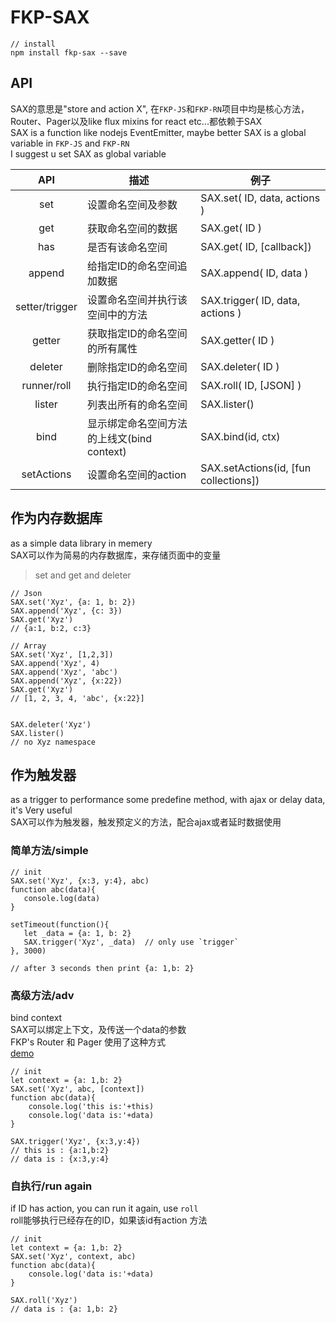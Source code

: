 # FKP-SAX

```
// install
npm install fkp-sax --save
```

## API  

SAX的意思是"store and action X", 在`FKP-JS`和`FKP-RN`项目中均是核心方法，Router、Pager以及like flux mixins for react etc...都依赖于SAX  
SAX is a function like nodejs EventEmitter, maybe better
SAX is a global variable in  `FKP-JS` and `FKP-RN`  
I suggest u set SAX as global variable

| API           | 描述           | 例子  |
| :-------------: |-------------| -----|
| set       | 设置命名空间及参数 |  SAX.set( ID, data, actions )|
| get       | 获取命名空间的数据 |  SAX.get( ID )|
| has       | 是否有该命名空间 |  SAX.get( ID, [callback])|
| append       | 给指定ID的命名空间追加数据 |  SAX.append( ID, data ) |
| setter/trigger       | 设置命名空间并执行该空间中的方法 |  SAX.trigger( ID, data, actions )|
| getter       | 获取指定ID的命名空间的所有属性 |  SAX.getter( ID ) |
| deleter       | 删除指定ID的命名空间 |  SAX.deleter( ID )|
| runner/roll       | 执行指定ID的命名空间 |  SAX.roll( ID, [JSON] )|
| lister       | 列表出所有的命名空间 |  SAX.lister()|
| bind       | 显示绑定命名空间方法的上线文(bind context) |  SAX.bind(id, ctx)|
| setActions       | 设置命名空间的action |  SAX.setActions(id, [fun collections])|

## 作为内存数据库
as a simple data library in memery      
SAX可以作为简易的内存数据库，来存储页面中的变量  

> set and get and deleter   

```
// Json
SAX.set('Xyz', {a: 1, b: 2})
SAX.append('Xyz', {c: 3})
SAX.get('Xyz')
// {a:1, b:2, c:3}  

// Array
SAX.set('Xyz', [1,2,3])
SAX.append('Xyz', 4)
SAX.append('Xyz', 'abc')
SAX.append('Xyz', {x:22})
SAX.get('Xyz')
// [1, 2, 3, 4, 'abc', {x:22}]


SAX.deleter('Xyz')
SAX.lister()
// no Xyz namespace
```

## 作为触发器  
as a trigger to performance some predefine method, with ajax or delay data, it's Very useful   
SAX可以作为触发器，触发预定义的方法，配合ajax或者延时数据使用  

### 简单方法/simple
```
// init  
SAX.set('Xyz', {x:3, y:4}, abc)
function abc(data){
   console.log(data)
}

setTimeout(function(){
   let _data = {a: 1, b: 2}
   SAX.trigger('Xyz', _data)  // only use `trigger`
}, 3000)

// after 3 seconds then print {a: 1,b: 2}
```

### 高级方法/adv
bind context  
SAX可以绑定上下文，及传送一个data的参数  
FKP's Router 和 Pager 使用了这种方式  
[demo](http://www.agzgz.com/app)

```
// init  
let context = {a: 1,b: 2}
SAX.set('Xyz', abc, [context])
function abc(data){
    console.log('this is:'+this)
    console.log('data is:'+data)
}  

SAX.trigger('Xyz', {x:3,y:4})
// this is : {a:1,b:2}
// data is : {x:3,y:4}
```

### 自执行/run again
if ID has action, you can run it again, use `roll`   
roll能够执行已经存在的ID，如果该id有action 方法  

```
// init  
let context = {a: 1,b: 2}
SAX.set('Xyz', context, abc)
function abc(data){
    console.log('data is:'+data)
}  

SAX.roll('Xyz')
// data is : {a: 1,b: 2}
```
